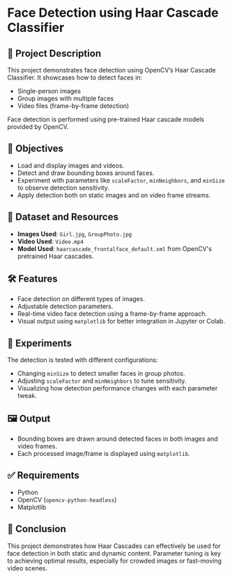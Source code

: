 # Face Detection using Haar Cascade Classifier

## 📌 Project Description

This project demonstrates face detection using OpenCV’s Haar Cascade Classifier. It showcases how to detect faces in:

* Single-person images
* Group images with multiple faces
* Video files (frame-by-frame detection)

Face detection is performed using pre-trained Haar cascade models provided by OpenCV.


## 🎯 Objectives

* Load and display images and videos.
* Detect and draw bounding boxes around faces.
* Experiment with parameters like `scaleFactor`, `minNeighbors`, and `minSize` to observe detection sensitivity.
* Apply detection both on static images and on video frame streams.


## 📁 Dataset and Resources

* **Images Used**: `Girl.jpg`, `GroupPhoto.jpg`
* **Video Used**: `Video.mp4`
* **Model Used**: `haarcascade_frontalface_default.xml` from OpenCV's pretrained Haar cascades.



## 🛠 Features

* Face detection on different types of images.
* Adjustable detection parameters.
* Real-time video face detection using a frame-by-frame approach.
* Visual output using `matplotlib` for better integration in Jupyter or Colab.


## 🧪 Experiments

The detection is tested with different configurations:

* Changing `minSize` to detect smaller faces in group photos.
* Adjusting `scaleFactor` and `minNeighbors` to tune sensitivity.
* Visualizing how detection performance changes with each parameter tweak.


## 🖼 Output

* Bounding boxes are drawn around detected faces in both images and video frames.
* Each processed image/frame is displayed using `matplotlib`.


## ✅ Requirements

* Python
* OpenCV (`opencv-python-headless`)
* Matplotlib


## 📌 Conclusion

This project demonstrates how Haar Cascades can effectively be used for face detection in both static and dynamic content. Parameter tuning is key to achieving optimal results, especially for crowded images or fast-moving video scenes.


